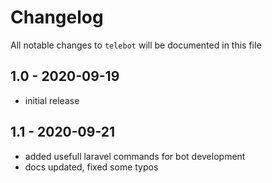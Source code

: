# Changelog

All notable changes to `telebot` will be documented in this file

## 1.0 - 2020-09-19

- initial release

## 1.1 - 2020-09-21

- added usefull laravel commands for bot development
- docs updated, fixed some typos
